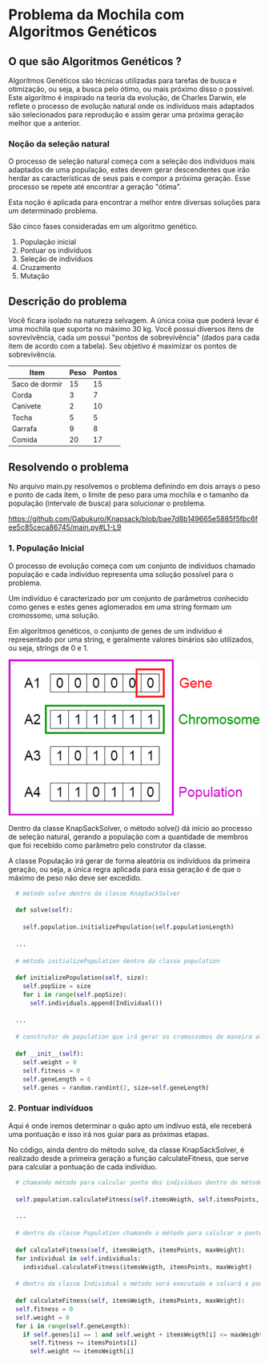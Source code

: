 # Problema da Mochila com Algoritmos Genéticos

## O que são Algoritmos Genéticos ?

Algoritmos Genéticos são técnicas utilizadas para tarefas de busca e otimização, ou seja, a busca pelo ótimo, ou mais próximo disso o possível. Este algoritmo é inspirado na teoria da evolução, de Charles Darwin, ele reflete o processo de evolução natural onde os indivíduos mais adaptados são selecionados para reprodução e assim gerar uma próxima geração melhor que a anterior.

### Noção da seleção natural

O processo de seleção natural começa com a seleção dos indivíduos mais adaptados de uma população, estes devem gerar descendentes que irão herdar as características de seus pais e compor a próxima geração. Esse processo se repete até encontrar a geração "ótima".

Esta noção é aplicada para encontrar a melhor entre diversas soluções para um determinado problema.

São cinco fases consideradas em um algoritmo genético.

1. População inicial
2. Pontuar os indivíduos
3. Seleção de indivíduos
4. Cruzamento
5. Mutação

## Descrição do problema

Você ficara isolado na natureza selvagem. A única coisa que poderá levar é uma mochila que suporta no máximo 30 kg. Você possui diversos itens de sovrevivência, cada um possui "pontos de sobrevivência" (dados para cada item de acordo com a tabela).
Seu objetivo é maximizar os pontos de sobrevivência.

|      Item      |Peso|Pontos|
|----------------|----|------|
| Saco de dormir | 15 |  15  |
| Corda          |  3 |   7  |
| Canivete       |  2 |  10  |
| Tocha          |  5 |   5  |
| Garrafa        |  9 |   8  |
| Comida         | 20 |  17  |

## Resolvendo o problema

No arquivo main.py resolvemos o problema definindo em dois arrays o peso e ponto de cada item, o limite de peso para uma mochila e o tamanho da população (intervalo de busca) para solucionar o problema.

https://github.com/Gabukuro/Knapsack/blob/bae7d8b149665e5885f5fbc6fee5c85ceca86745/main.py#L1-L9


### 1. População Inicial

O processo de evolução começa com um conjunto de indivíduos chamado população e cada indivíduo representa uma solução possível para o problema.

Um indivíduo é caracterizado por um conjunto de parâmetros conhecido como genes e estes genes aglomerados em uma string formam um cromossomo, uma solução.

Em algoritmos genéticos, o conjunto de genes de um indivíduo é representado por uma string, e geralmente valores binários são utilizados, ou seja, strings de 0 e 1. 

![Exemplo de indivíduos em uma população](./Assets/initial_population_example.png)

Dentro da classe KnapSackSolver, o método solve() dá início ao processo de seleção natural, gerando a população com a quantidade de membros que foi recebido como parâmetro pelo construtor da classe.

A classe População irá gerar de forma aleatória os indivíduos da primeira geração, ou seja, a única regra aplicada para essa geração é de que o máximo de peso não deve ser excedido.

```python
  # método solve dentro da classe KnapSackSolver

  def solve(self):

    self.population.initializePopulation(self.populationLength)

  ...

  # método initializePopulation dentro da classe population

  def initializePopulation(self, size):
    self.popSize = size
    for i in range(self.popSize):
      self.individuals.append(Individual())

  ...

  # construtor de population que irá gerar os cromossomos de maneira aleatória

  def __init__(self):
    self.weight = 0
    self.fitness = 0
    self.geneLength = 6
    self.genes = random.randint(2, size=self.geneLength)

```

### 2. Pontuar indivíduos

Aqui é onde iremos determinar o quão apto um indívuo está, ele receberá uma pontuação e isso irá nos guiar para as próximas etapas.

No código, ainda dentro do método solve, da classe KnapSackSolver, é realizado desde a primeira geração a função calculateFitness, que serve para calcular a pontuação de cada indivíduo.

```python
  # chamando método para calcular ponto dos indivíduos dentro do método solve

  self.population.calculateFitness(self.itemsWeigth, self.itemsPoints, self.maxWeight)

  ...

  # dentro da classe Population chamando o método para calulcar o ponto de cada indivíduo
  
  def calculateFitness(self, itemsWeigth, itemsPoints, maxWeight):
  for individual in self.individuals:
    individual.calculateFitness(itemsWeigth, itemsPoints, maxWeight)

  # dentro da classe Individual o método será executado e salvará a pontuação de cada indivíduo

  def calculateFitness(self, itemsWeigth, itemsPoints, maxWeight):
  self.fitness = 0
  self.weight = 0
  for i in range(self.geneLength):
    if self.genes[i] == 1 and self.weight + itemsWeigth[i] <= maxWeight:
      self.fitness += itemsPoints[i]
      self.weight += itemsWeigth[i]
```

